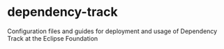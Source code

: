 # dependency-track
Configuration files and guides for deployment and usage of Dependency Track at the Eclipse Foundation
